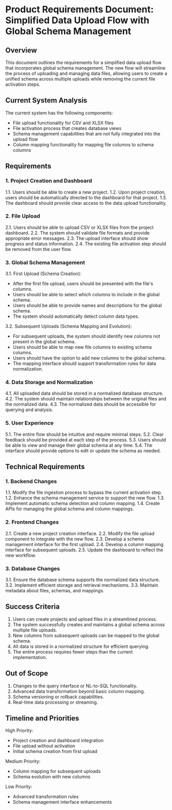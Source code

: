 # Product Requirements Document: Simplified Data Upload Flow with Global Schema Management

## Overview

This document outlines the requirements for a simplified data upload flow that incorporates global schema management. The new flow will streamline the process of uploading and managing data files, allowing users to create a unified schema across multiple uploads while removing the current file activation steps.

## Current System Analysis

The current system has the following components:

- File upload functionality for CSV and XLSX files
- File activation process that creates database views
- Schema management capabilities that are not fully integrated into the upload flow
- Column mapping functionality for mapping file columns to schema columns

## Requirements

### 1. Project Creation and Dashboard

1.1. Users should be able to create a new project.
1.2. Upon project creation, users should be automatically directed to the dashboard for that project.
1.3. The dashboard should provide clear access to the data upload functionality.

### 2. File Upload

2.1. Users should be able to upload CSV or XLSX files from the project dashboard.
2.2. The system should validate file formats and provide appropriate error messages.
2.3. The upload interface should show progress and status information.
2.4. The existing file activation step should be removed from the user flow.

### 3. Global Schema Management

3.1. First Upload (Schema Creation):

- After the first file upload, users should be presented with the file's columns.
- Users should be able to select which columns to include in the global schema.
- Users should be able to provide names and descriptions for the global schema.
- The system should automatically detect column data types.

3.2. Subsequent Uploads (Schema Mapping and Evolution):

- For subsequent uploads, the system should identify new columns not present in the global schema.
- Users should be able to map new file columns to existing schema columns.
- Users should have the option to add new columns to the global schema.
- The mapping interface should support transformation rules for data normalization.

### 4. Data Storage and Normalization

4.1. All uploaded data should be stored in a normalized database structure.
4.2. The system should maintain relationships between the original files and the normalized data.
4.3. The normalized data should be accessible for querying and analysis.

### 5. User Experience

5.1. The entire flow should be intuitive and require minimal steps.
5.2. Clear feedback should be provided at each step of the process.
5.3. Users should be able to view and manage their global schema at any time.
5.4. The interface should provide options to edit or update the schema as needed.

## Technical Requirements

### 1. Backend Changes

1.1. Modify the file ingestion process to bypass the current activation step.
1.2. Enhance the schema management service to support the new flow.
1.3. Implement automatic schema detection and column mapping.
1.4. Create APIs for managing the global schema and column mappings.

### 2. Frontend Changes

2.1. Create a new project creation interface.
2.2. Modify the file upload component to integrate with the new flow.
2.3. Develop a schema management interface for the first upload.
2.4. Develop a column mapping interface for subsequent uploads.
2.5. Update the dashboard to reflect the new workflow.

### 3. Database Changes

3.1. Ensure the database schema supports the normalized data structure.
3.2. Implement efficient storage and retrieval mechanisms.
3.3. Maintain metadata about files, schemas, and mappings.

## Success Criteria

1. Users can create projects and upload files in a streamlined process.
2. The system successfully creates and maintains a global schema across multiple file uploads.
3. New columns from subsequent uploads can be mapped to the global schema.
4. All data is stored in a normalized structure for efficient querying.
5. The entire process requires fewer steps than the current implementation.

## Out of Scope

1. Changes to the query interface or NL-to-SQL functionality.
2. Advanced data transformation beyond basic column mapping.
3. Schema versioning or rollback capabilities.
4. Real-time data processing or streaming.

## Timeline and Priorities

High Priority:

- Project creation and dashboard integration
- File upload without activation
- Initial schema creation from first upload

Medium Priority:

- Column mapping for subsequent uploads
- Schema evolution with new columns

Low Priority:

- Advanced transformation rules
- Schema management interface enhancements
